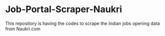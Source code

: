 # Job-Portal-Scraper-Naukri
This repository is having the codes to scrape the Indian jobs opening data from Naukri.com
